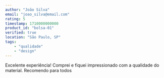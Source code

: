 ```yaml
---
author: "João Silva"
email: "joao_silva@email.com"
rating: 5
timestamp: 1710000000000
product_id: "bolsa-01"
verified: true
location: "São Paulo, SP"
tags: 
    - "qualidade"
    - "design" 
---
```

Excelente experiência!
Comprei e fiquei impressionado com a qualidade do material.
Recomendo para todos
